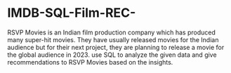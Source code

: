 # IMDB-SQL-Film-REC-
RSVP Movies is an Indian film production company which has produced many super-hit movies. They have usually released movies for the Indian audience but for their next project, they are planning to release a movie for the global audience in 2023. use SQL to analyze the given data and give recommendations to RSVP Movies based on the insights. 
